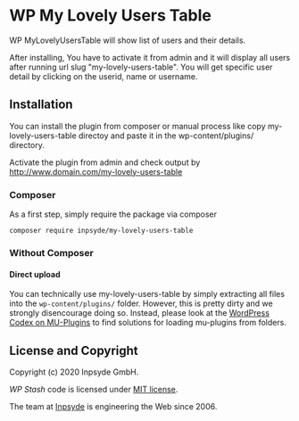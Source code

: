 # WP My Lovely Users Table

WP MyLovelyUsersTable will show list of users and their details.
 
After installing, You have to activate it from admin and it will display all users after running url slug "my-lovely-users-table". You will get specific user detail by clicking on the userid, name or username.


## Installation

You can install the plugin from composer or manual process like copy my-lovely-users-table directoy and paste it in the wp-content/plugins/ directory.

Activate the plugin from admin and check output by http://www.domain.com/my-lovely-users-table


### Composer

As a first step, simply require the package via composer

```composer require inpsyde/my-lovely-users-table``` 

### Without Composer

#### Direct upload

You can technically use my-lovely-users-table by simply extracting all files into the `wp-content/plugins/` folder. However, this is pretty dirty and we strongly disencourage doing so.
Instead, please look at the [WordPress Codex on MU-Plugins](https://codex.wordpress.org/Must_Use_Plugins) to find solutions for loading mu-plugins from folders.

## License and Copyright

Copyright (c) 2020 Inpsyde GmbH.

_WP Stash_ code is licensed under [MIT license](./LICENSE).

The team at [Inpsyde](https://inpsyde.com/) is engineering the Web since 2006.
